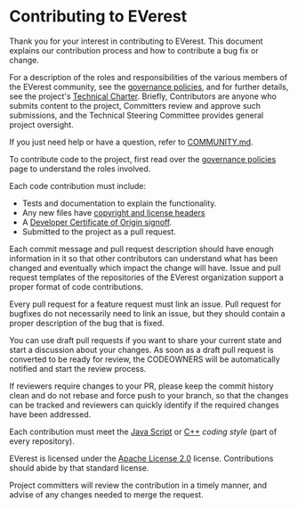 # Contributing to EVerest

Thank you for your interest in contributing to EVerest. This document explains
our contribution process and how to contribute a bug fix or change.

For a description of the roles and responsibilities of the various members of
the EVerest community, see the [governance policies], and for further details,
see the project's [Technical Charter]. Briefly, Contributors are anyone who
submits content to the project, Committers review and approve such
submissions, and the Technical Steering Committee provides general project
oversight.

If you just need help or have a question, refer to
[COMMUNITY.md](COMMUNITY.md).

To contribute code to the project, first read over the [governance policies]
page to understand the roles involved.

Each code contribution must include:

* Tests and documentation to explain the functionality.
* Any new files have [copyright and license headers]
* A [Developer Certificate of Origin signoff].
* Submitted to the project as a pull request.

Each commit message and pull request description should have enough information
in it so that other contributors can understand what has been changed and
eventually which impact the change will have. Issue and pull request templates
of the repositories of the EVerest organization support a proper format
of code contributions.

Every pull request for a feature request must link an issue. Pull request for
bugfixes do not necessarily need to link an issue, but they should contain a
proper description of the bug that is fixed.

You can use draft pull requests if you want to share your current state
and start a discussion about your changes. As soon as a draft pull request
is converted to be ready for review, the CODEOWNERS will be automatically
notified and start the review process.

If reviewers require changes to your PR, please keep the commit history clean
and do not rebase and force push to your branch, so that the changes can be
tracked and reviewers can quickly identify if the required changes have been
addressed.

Each contribution must meet the [Java Script](.eslintrc.json) or
[C++](.clang-format) *coding style* (part of every repository).

EVerest is licensed under the [Apache License 2.0](LICENSE.md) license.
Contributions should abide by that standard license.

Project committers will review the contribution in a timely manner, and advise
of any changes needed to merge the request.


[governance policies]: GOVERNANCE.md
[Technical Charter]: tsc/CHARTER.md
[copyright and license headers]: https://github.com/lf-energy/tac/blob/main/process/contribution_guidelines.md#license
[Developer Certificate of Origin signoff]: https://github.com/lf-energy/tac/blob/main/process/contribution_guidelines.md#contribution-sign-off
